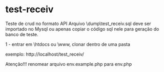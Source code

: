 # test-receiv

Teste de crud no formato API
Arquivo \dump\test_receiv.sql deve ser importado no Mysql ou apenas copiar o código sql nele para
geração do banco de teste.

1 - entrar em \htdocs ou \www, clonar dentro de uma pasta 

exemplo: http://localhost/test_receiv/

Atenção!!!
renomear arquivo env.example.php para env.php




